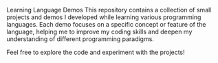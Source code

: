 Learning Language Demos
This repository contains a collection of small projects and demos I developed while learning various programming languages. Each demo focuses on a specific concept or feature of the language, helping me to improve my coding skills and deepen my understanding of different programming paradigms.

Feel free to explore the code and experiment with the projects!